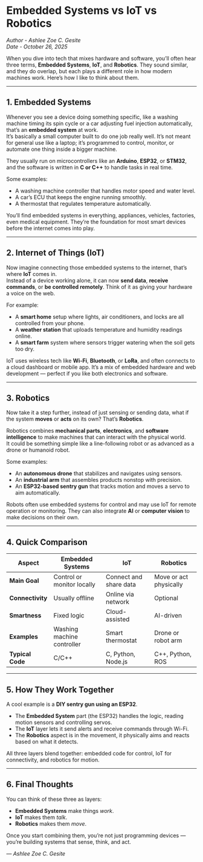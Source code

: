 # Embedded Systems vs IoT vs Robotics

*Author - Ashlee Zoe C. Gesite*  
*Date - October 26, 2025*

When you dive into tech that mixes hardware and software, you’ll often hear three terms, **Embedded Systems**, **IoT**, and **Robotics**. They sound similar, and they do overlap, but each plays a different role in how modern machines work. Here’s how I like to think about them.

---

## 1. Embedded Systems

Whenever you see a device doing something specific, like a washing machine timing its spin cycle or a car adjusting fuel injection automatically, that’s an **embedded system** at work.  
It’s basically a small computer built to do one job really well. It’s not meant for general use like a laptop; it’s programmed to control, monitor, or automate one thing inside a bigger machine.

They usually run on microcontrollers like an **Arduino**, **ESP32**, or **STM32**, and the software is written in **C or C++** to handle tasks in real time.

Some examples:
- A washing machine controller that handles motor speed and water level.
- A car’s ECU that keeps the engine running smoothly.
- A thermostat that regulates temperature automatically.

You’ll find embedded systems in everything, appliances, vehicles, factories, even medical equipment. They’re the foundation for most smart devices before the internet comes into play.

---

## 2. Internet of Things (IoT)

Now imagine connecting those embedded systems to the internet, that’s where **IoT** comes in.  
Instead of a device working alone, it can now **send data**, **receive commands**, or **be controlled remotely**. Think of it as giving your hardware a voice on the web.

For example:
- A **smart home** setup where lights, air conditioners, and locks are all controlled from your phone.
- A **weather station** that uploads temperature and humidity readings online.
- A **smart farm** system where sensors trigger watering when the soil gets too dry.

IoT uses wireless tech like **Wi-Fi**, **Bluetooth**, or **LoRa**, and often connects to a cloud dashboard or mobile app. It’s a mix of embedded hardware and web development — perfect if you like both electronics and software.

---

## 3. Robotics

Now take it a step further, instead of just sensing or sending data, what if the system **moves** or **acts** on its own? That’s **Robotics**.

Robotics combines **mechanical parts**, **electronics**, and **software intelligence** to make machines that can interact with the physical world.  
It could be something simple like a line-following robot or as advanced as a drone or humanoid robot.

Some examples:
- An **autonomous drone** that stabilizes and navigates using sensors.
- An **industrial arm** that assembles products nonstop with precision.
- An **ESP32-based sentry gun** that tracks motion and moves a servo to aim automatically.

Robots often use embedded systems for control and may use IoT for remote operation or monitoring. They can also integrate **AI** or **computer vision** to make decisions on their own.

---

## 4. Quick Comparison

| Aspect | Embedded Systems | IoT | Robotics |
|--------|------------------|-----|-----------|
| **Main Goal** | Control or monitor locally | Connect and share data | Move or act physically |
| **Connectivity** | Usually offline | Online via network | Optional |
| **Smartness** | Fixed logic | Cloud-assisted | AI-driven |
| **Examples** | Washing machine controller | Smart thermostat | Drone or robot arm |
| **Typical Code** | C/C++ | C, Python, Node.js | C++, Python, ROS |

---

## 5. How They Work Together

A cool example is a **DIY sentry gun using an ESP32**.

- The **Embedded System** part (the ESP32) handles the logic, reading motion sensors and controlling servos.
- The **IoT** layer lets it send alerts and receive commands through Wi-Fi.
- The **Robotics** aspect is in the movement, it physically aims and reacts based on what it detects.

All three layers blend together: embedded code for control, IoT for connectivity, and robotics for motion.

---

## 6. Final Thoughts

You can think of these three as layers:
- **Embedded Systems** make things *work*.
- **IoT** makes them *talk*.
- **Robotics** makes them *move*.

Once you start combining them, you’re not just programming devices — you’re building systems that sense, think, and act.

*— Ashlee Zoe C. Gesite*
